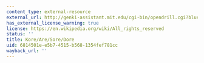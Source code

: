```yaml
---
content_type: external-resource
external_url: http://genki-assistant.mit.edu/cgi-bin/opendrill.cgi?blueprintid=269
has_external_license_warning: true
license: https://en.wikipedia.org/wiki/All_rights_reserved
status: ''
title: Kore/Are/Sore/Dore
uid: 6814501e-e5b7-4515-b568-1354fef781cc
wayback_url: ''
---
```

